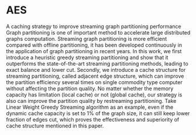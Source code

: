# AES
A caching strategy to improve streaming graph partitioning performance
Graph partitioning is one of important method to accelerate large distributed graphs computation. Streaming graph partitioning is more efficient compared with offline partitioning, it has been developed continuously in the application of graph partitioning in recent years. In this work, we first introduce a heuristic greedy streaming partitioning and show that it outperforms the state-of-the-art streaming partitioning methods, leading to exact balance and lower cut. Secondly, we introduce a cache structure for streaming partitioning, called adjacent edge structure, which can improve the partition efficiency several times on single commodity type computer without affecting the partition quality. No matter whether the memory capacity has limitation (local cache) or not (global cache), our strategy is also can improve the partition quality by restreaming partitioning. Take Linear Weight Greedy Streaming algorithm as an example, even if the dynamic cache capacity is set to 1% of the graph size, it can still keep lower fraction of edges cut, which proves the effectiveness and superiority of cache structure mentioned in this paper.
